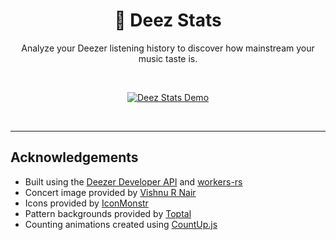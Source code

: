 <div align="center">
<h1>🎵 Deez Stats</h1>
Analyze your Deezer listening history to discover how mainstream your music taste is.  

&nbsp;

[![Deez Stats Demo](https://media0.giphy.com/media/bcDRCKrAo2PLE5qKUF/giphy.gif)](https://deezstats.com)

&nbsp;
</div>

---

## Acknowledgements

- Built using the [Deezer Developer API](https://developers.deezer.com/) and [workers-rs](https://github.com/cloudflare/workers-rs)
- Concert image provided by [Vishnu R Nair](https://www.pexels.com/@vishnurnair)
- Icons provided by [IconMonstr](https://iconmonstr.com/)
- Pattern backgrounds provided by [Toptal](https://www.toptal.com/designers/subtlepatterns/)
- Counting animations created using [CountUp.js](https://github.com/inorganik/CountUp.js)
